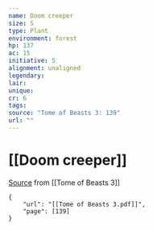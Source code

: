 ```yaml
---
name: Doom creeper
size: S
type: Plant
environment: forest
hp: 137
ac: 15
initiative: 5
alignment: unaligned
legendary: 
lair: 
unique: 
cr: 6
tags: 
source: "Tome of Beasts 3: 139"
url: ""
---
```

# [[Doom creeper]]

[Source](zotero://open-pdf/library/items/BLGR9HVR?page=139) from [[Tome of Beasts 3]]

```pdf
{
	"url": "[[Tome of Beasts 3.pdf]]",
	"page": [139]
}
```

